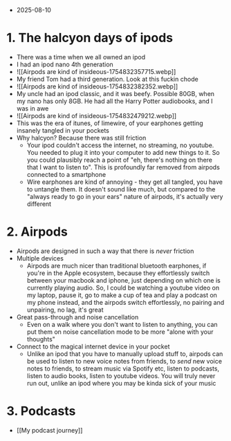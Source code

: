 - 2025-08-10
# 1. The halcyon days of ipods
- There was a time when we all owned an ipod
- I had an ipod nano 4th generation
- ![[Airpods are kind of insideous-1754832357715.webp]]
- My friend Tom had a third generation. Look at this fuckin chode
- ![[Airpods are kind of insideous-1754832382352.webp]]
- My uncle had an ipod classic, and it was beefy. Possible 80GB, when my nano has only 8GB. He had all the Harry Potter audiobooks, and I was in awe
- ![[Airpods are kind of insideous-1754832479212.webp]]
- This was the era of itunes, of limewire, of your earphones getting insanely tangled in your pockets
- Why halcyon? Because there was still friction
	- Your ipod couldn't access the internet, no streaming, no youtube. You needed to plug it into your computer to add new things to it. So you could plausibly reach a point of "eh, there's nothing on there that I want to listen to". This is profoundly far removed from airpods connected to a smartphone
	- Wire earphones are kind of annoying - they get all tangled, you have to untangle them. It doesn't sound like much, but compared to the "always ready to go in your ears" nature of airpods, it's actually very different
# 2. Airpods
- Airpods are designed in such a way that there is *never* friction
- Multiple devices
	- Airpods are much nicer than traditional bluetooth earphones, if you're in the Apple ecosystem, because they effortlessly switch between your macbook and iphone, just depending on which one is currently playing audio. So, I could be watching a youtube video on my laptop, pause it, go to make a cup of tea and play a podcast on my phone instead, and the airpods switch effortlessly, no pairing and unpairing, no lag, it's great
- Great pass-through and noise cancellation
	- Even on a walk where you don't want to listen to anything, you can put them on noise cancellation mode to be more "alone with your thoughts"
- Connect to the magical internet device in your pocket
	- Unlike an ipod that you have to manually upload stuff to, airpods can be used to listen to new voice notes from friends, to *send* new voice notes to friends, to stream music via Spotify etc, listen to podcasts, listen to audio books, listen to youtube videos. You will truly never run out, unlike an ipod where you may be kinda sick of your music
# 3. Podcasts 
- [[My podcast journey]]
